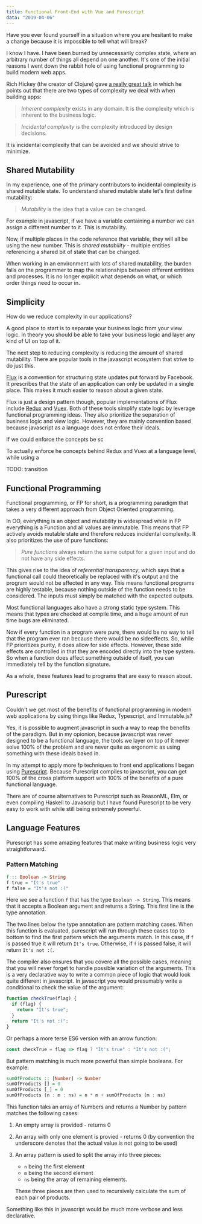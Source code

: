 ```yaml
---
title: Functional Front-End with Vue and Purescript
data: "2019-04-06"
---
```


Have you ever found yourself in a situation where you are hesitant to make a change because it is impossible to tell what will break?

I know I have. I have been burned by unnecessarily complex state, where an arbitrary number of things all depend on one another. It's one of the initial reasons I went down the rabbit hole of using functional programming to build modern web apps.

Rich Hickey (the creator of Clojure) gave [a really great talk][1] in which he points out that there are two types of complexity we deal with when building apps:
> _Inherent complexity_ exists in any domain. It is the complexity which is inherent to the business logic.

> _Incidental complexity_ is the complexity introduced by design decisions.

It is incidental complexity that can be avoided and we should strive to minimize.

## Shared Mutability

In my experience, one of the primary contributors to incidental complexity is shared mutable state. To understand shared mutable state let's first define mutability:

> _Mutability_ is the idea that a value can be changed.

For example in javascript, if we have a variable containing a number we can assign a different number to it. This is mutability.

Now, if multiple places in the code reference that variable, they will all be using the new number. This is _shared mutability_ - multiple entities referencing a shared bit of state that can be changed.

When working in an environment with lots of shared mutability, the burden falls on the programmer to map the relationships between different entitites and processes. It is no longer explicit what depends on what, or which order things need to occur in.

## Simplicity

How do we reduce complexity in our applications?

A good place to start is to separate your business logic from your view logic. In theory you should be able to take your business logic and layer any kind of UI on top of it.

The next step to reducing complexity is reducing the amount of shared mutability. There are popular tools in the javascript ecosystem that strive to do just this.

[Flux][2] is a convention for structuring state updates put forward by Facebook. It prescribes that the state of an application can only be updated in a single place. This makes it much easier to reason about a given state.

Flux is just a design pattern though, popular implementations of Flux include [Redux][3] and [Vuex][4]. Both of these tools simplify state logic by leverage functional programming ideas. They also prioritize the separation of business logic and view logic. However, they are mainly convention based because javascript as a language does not enfore their ideals.

If we could enforce the concepts be sc

To actually enforce he concepts behind Redux and Vuex at a language level, while using a 

TODO: transition

## Functional Programming
Functional programming, or FP for short, is a programming paradigm that takes a very different approach from Object Oriented programming.

In OO, everything is an object and mutability is widespread while in FP everything is a Function and all values are immutable. This means that FP actively avoids mutable state and therefore reduces incidental complexity. It also prioritizes the use of pure functions:

> _Pure functions_ always return the same output for a given input and do not have any side effects.

This gives rise to the idea of _referential transparency_, which says that a functional call could theoretically be replaced with it's output and the program would not be affected in any way. This means functional programs are highly testable, because nothing outside of the function needs to be considered. The inputs must simply be matched with the expected outputs.

Most functional languages also have a strong static type system. This means that types are checked at compile time, and a huge amount of run time bugs are eliminated.

Now if every function in a program were pure, there would be no way to tell that the program ever ran because there would be no sideeffects. So, while FP prioritizes purity, it does allow for side effects. However, these side effects are controlled in that they are encoded directly into the type system. So when a function does affect something outside of itself, you can immediately tell by the function signature.

As a whole, these features lead to programs that are easy to reason about.

## Purescript

Couldn't we get most of the benefits of functional programming in modern web applications by using things like Redux, Typescript, and Immutable.js?

Yes, it is possible to augment javascript in such a way to reap the benefits of the paradigm. But in my opionion, because javascript was never designed to be a functional language, the tools we layer on top of it never solve 100% of the problem and are never quite as ergonomic as using something with these ideals baked in.

In my attempt to apply more fp techniques to front end applications I began using [Purescript][5]. Because Purescript compiles to javascript, you can get 100% of the cross platform support with 100% of the benefits of a pure functional language.

There are of course alternatives to Purescript such as ReasonML, Elm, or even compiling Haskell to Javascrip but I have found Purescript to be very easy to work with while still being extremely powerful.

## Language Features

Purescript has some amazing features that make writing business logic very straightforward.

### Pattern Matching

```haskell
f :: Boolean -> String
f true = "It's true"
f false = "It's not :("
```

Here we see a function `f` that has the type `Boolean -> String`. This means that it accepts a Boolean argument and returns a String. This first line is the type annotation.

The two lines below the type annotation are pattern matching cases. When this function is evaluated, purescript will run through these cases top to bottom to find the first pattern which the arguments match. In this case, if `f` is passed true it will return `It's true`. Otherwise, if `f` is passed false, it will return `It's not :(`.

The compiler also ensures that you covere all the possible cases, meaning that you will never forget to handle possible variation of the arguments. This is a very declarative way to write a common piece of logic that would look quite different in javascript. In javascript you would presumably write a conditional to check the value of the argument:

```javascript
function checkTrue(flag) {
  if (flag) {
    return "It's true";
  }
  return "It's not :(";
}
```

Or perhaps a more terse ES6 version with an arrow function:

```javascript
const checkTrue = flag => flag ? "It's true" : "It's not :(";
```

But pattern matching is much more powerful than simple booleans. For example:

```haskell
sumOfProducts :: [Number] -> Number
sumOfProducts [] = 0
sumOfProducts [_] = 0
sumOfProducts (n : m : ns) = n * m + sumOfProducts (m : ns)
```

This function taks an array of Numbers and returns a Number by pattern matches the following cases:
1. An empty array is provided - returns 0
2. An array with only one element is provied - returns 0 (by convention the underscore denotes that the actual value is not going to be used)
3. An array pattern is used to split the array into three pieces:
    * `n` being the first element
    * `m` being the second element
    * `ns` being the array of remaining elements.

    These three pieces are then used to recursively calculate the sum of each pair of products.

Something like this in javascript would be much more verbose and less declarative.



[1]: https://www.infoq.com/presentations/Simple-Made-Easy
[2]: https://facebook.github.io/flux/
[3]: https://redux.js.org/
[4]: https://vuex.vuejs.org/
[5]: http://www.purescript.org/
